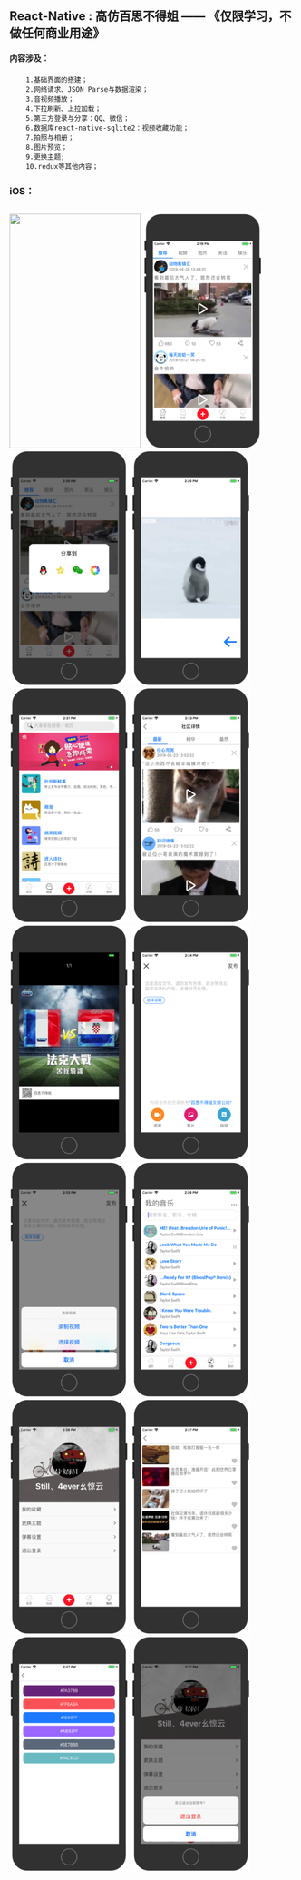##  React-Native : 高仿百思不得姐 —— 《仅限学习，不做任何商业用途》
#### 内容涉及：
        1.基础界面的搭建；
        2.网络请求、JSON Parse与数据渲染；
        3.音视频播放；
        4.下拉刷新、上拉加载；
        5.第三方登录与分享：QQ、微信；
        6.数据库react-native-sqlite2：视频收藏功能；
        7.拍照与相册；
        8.图片预览；
        9.更换主题;
        10.redux等其他内容；


### iOS：
<h2 align"center">
<img src="/pics/bsbdj.gif" width="231" height="413"/>
<img src="/pics/1.png" width="210" height="413"/>
<img src="/pics/2.png" width="210" height="413"/>
<img src="/pics/3.png" width="210" height="413"/>
<img src="/pics/4.png" width="210" height="413"/>

<img src="/pics/5.png" width="210" height="413"/>
<img src="/pics/6.png" width="210" height="413"/>
<img src="/pics/7.png" width="210" height="413"/>
<img src="/pics/8.png" width="210" height="413"/>

<img src="/pics/9.png" width="210" height="413"/>
<img src="/pics/10.png" width="210" height="413"/>
<img src="/pics/11.png" width="210" height="413"/>
<img src="/pics/12.png" width="210" height="413"/>

<img src="/pics/13.png" width="210" height="413"/>

</h2>



